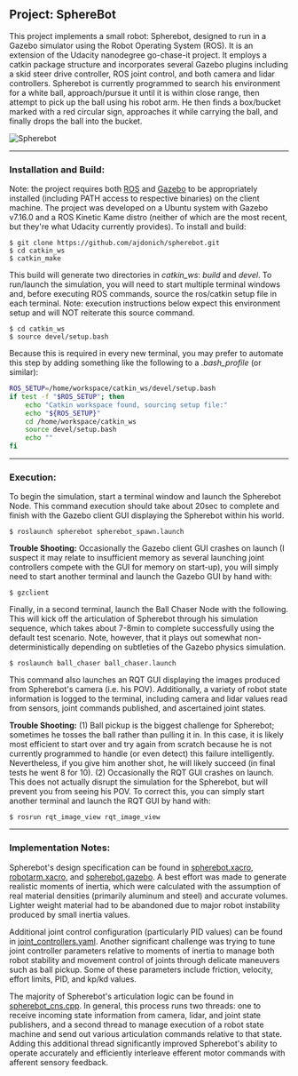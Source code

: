 ## Project: SphereBot 

This project implements a small robot: Spherebot, designed to run in a Gazebo simulator using the Robot Operating System (ROS). It is an extension of the Udacity nanodegree go-chase-it project. It employs a catkin package structure and incorporates several Gazebo plugins including a skid steer drive controller, ROS joint control, and both camera and lidar controllers. Spherebot is currently programmed to search his environment for a white ball, approach/pursue it until it is within close range, then attempt to pick up the ball using his robot arm. He then finds a box/bucket marked with a red circular sign, approaches it while carrying the ball, and finally drops the ball into the bucket.

![Spherebot](https://github.com/ajdonich/spherebot/blob/main/spherebot.jpg)

___

### Installation and Build:

Note: the project requires both [ROS](http://wiki.ros.org/ROS/Installation) and [Gazebo](http://gazebosim.org/) to be appropriately installed (including PATH access to respective binaries) on the client machine. The project was developed on a Ubuntu system with Gazebo v7.16.0 and a ROS Kinetic Kame distro (neither of which are the most recent, but they're what Udacity currently provides). To install and build:

```
$ git clone https://github.com/ajdonich/spherebot.git
$ cd catkin_ws
$ catkin_make
```

This build will generate two directories in *catkin_ws*: *build* and *devel*. To run/launch the simulation, you will need to start multiple terminal windows and, before executing ROS commands, source the ros/catkin setup file in each terminal. Note: execution instructions below expect this environment setup and will NOT reiterate this source command.

```
$ cd catkin_ws
$ source devel/setup.bash
```
Because this is required in every new terminal, you may prefer to automate this step by adding something like the following to a *.bash_profile* (or similar):

``` bash
ROS_SETUP=/home/workspace/catkin_ws/devel/setup.bash
if test -f "$ROS_SETUP"; then
    echo "Catkin workspace found, sourcing setup file:"
    echo "${ROS_SETUP}"
    cd /home/workspace/catkin_ws
    source devel/setup.bash
    echo ""
fi
```
___


### Execution:

To begin the simulation, start a terminal window and launch the Spherebot Node. This command execution should take about 20sec to complete and finish with the Gazebo client GUI displaying the Spherebot within his world.

```
$ roslaunch spherebot spherebot_spawn.launch
```
 **Trouble Shooting:** Occasionally the Gazebo client GUI crashes on launch (I suspect it may relate to insufficient memory as several launching joint controllers compete with the GUI for memory on start-up), you will simply need to start another terminal and launch the Gazebo GUI by hand with:
```
$ gzclient
```
Finally, in a second terminal, launch the Ball Chaser Node with the following. This will kick off the articulation of Spherebot through his simulation sequence, which takes about 7-8min to complete successfully using the default test scenario. Note, however, that it plays out somewhat non-deterministically depending on subtleties of the Gazebo physics simulation. 

```
$ roslaunch ball_chaser ball_chaser.launch
```

This command also launches an RQT GUI displaying the images produced from Spherebot's camera (i.e. his POV). Additionally, a variety of robot state information is logged to the terminal, including camera and lidar values read from sensors, joint commands published, and ascertained joint states.

 **Trouble Shooting:** (1) Ball pickup is the biggest challenge for Spherebot; sometimes he tosses the ball rather than pulling it in. In this case, it is likely most efficient to start over and try again from scratch because he is not currently programmed to handle (or even detect) this failure intelligently. Nevertheless, if you give him another shot, he will likely succeed (in final tests he went 8 for 10). (2) Occasionally the RQT GUI crashes on launch. This does not actually disrupt the simulation for the Spherebot, but will prevent you from seeing his POV. To correct this, you can simply start another terminal and launch the RQT GUI by hand with:
 ```
$ rosrun rqt_image_view rqt_image_view
```  

___  
  

### Implementation Notes:

Spherebot's design specification can be found in [spherebot.xacro](https://github.com/ajdonich/spherebot/blob/main/catkin_ws/src/spherebot/urdf/spherebot.xacro), [robotarm.xacro](https://github.com/ajdonich/spherebot/blob/main/catkin_ws/src/spherebot/urdf/robotarm.xacro), and [spherebot.gazebo](https://github.com/ajdonich/spherebot/blob/main/catkin_ws/src/spherebot/urdf/spherebot.gazebo). A best effort was made to generate realistic moments of inertia, which were calculated with the assumption of real material densities (primarily aluminum  and steel) and accurate volumes. Lighter weight material had to be abandoned due to major robot instability produced by small inertia values.  

Additional joint control configuration (particularly PID values) can be found in [joint_controllers.yaml](https://github.com/ajdonich/spherebot/blob/main/catkin_ws/src/spherebot/config/joint_controllers.yaml). Another significant challenge was trying to tune joint controller parameters relative to moments of inertia to manage both robot stability and movement control of joints through delicate maneuvers such as ball pickup. Some of these parameters include friction, velocity, effort limits, PID, and kp/kd values.

The majority of Spherebot's articulation logic can be found in [spherebot_cns.cpp](https://github.com/ajdonich/spherebot/blob/main/catkin_ws/src/ball_chaser/src/spherebot_cns.cpp). In general, this process runs two threads: one to receive incoming state information from camera, lidar, and joint state publishers, and a second thread to manage execution of a robot state machine and send out various articulation commands relative to that state. Adding this additional thread significantly improved Spherebot's ability to operate accurately and efficiently interleave efferent motor commands with afferent sensory feedback.




